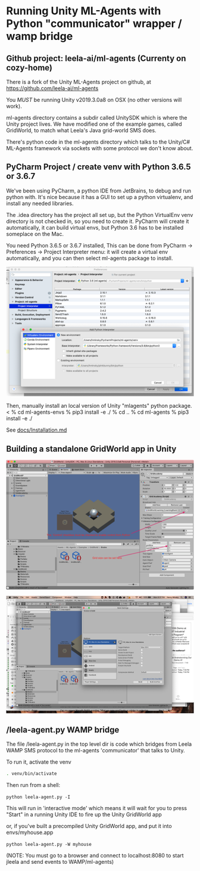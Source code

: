 # Running Unity ML-Agents with Python "communicator" wrapper / wamp bridge

## Github project: leela-ai/ml-agents (Currenty on cozy-home)

There is a fork of the Unity ML-Agents project on github, at https://github.com/leela-ai/ml-agents

You *MUST* be running Unity v2019.3.0a8 on OSX (no other versions will work).


ml-agents directory contains a subdir called UnitySDK which is where the Unity project lives. We have modified one of the example games, called GridWorld, to match what Leela's Java grid-world SMS does. 

There's python code in the ml-agents directory which talks to the Unity/C# ML-Agents framework via sockets with some protocol we don't know about. 

## PyCharm Project / create venv with Python 3.6.5 or 3.6.7

We've been using PyCharm, a python IDE from JetBrains, to debug and run python with. It's nice because it has a GUI to set up a python virtualenv, and install any needed libraries.

The .idea directory has the project all set up, but the Python VirtualEnv venv directory is not checked in, so you need to create it.  PyCharm will create it automatically, it can build virtual envs, but Python 3.6 has to be installed someplace on the Mac. 

You need Python 3.6.5 or 3.6.7 installed, This can be done from PyCharm ->  Preferences -> Project Interpreter menu: it will create a virtual env automatically, and you can then select ml-agents package to install.

![pycharm-preferences](doc-images/pycharm-preferences.png)

Then, manually install an local version of Unity "mlagents" python package.
<
% cd ml-agents-envs
% pip3 install -e ./
% cd ..
% cd ml-agents
% pip3 install -e ./

See [docs/Installation.md](docs/Installation.md) 

## Building a standalone GridWorld app in Unity

![unity-build](doc-images/unity-build.png)

![build-save](doc-images/build-save.png)

## /leela-agent.py WAMP bridge

The file /leela-agent.py in the top level dir is code which bridges from Leela WAMP SMS protocol to the ml-agents 'communicator' that talks to Unity. 

To run it, activate the venv

```bash
. venv/bin/activate
```

Then run from a shell:

`python leela-agent.py -I`

This will run in 'interactive mode' which means it will wait for you to press "Start" in a running Unity IDE to fire up the Unity GridWorld app

or, if you've built a precompiled Unity GridWorld app, and put it into envs/myhouse.app

`python leela-agent.py -W myhouse`

(NOTE: You must go to a browser and connect to localhost:8080 to start jleela and send events to WAMP/ml-agents)



